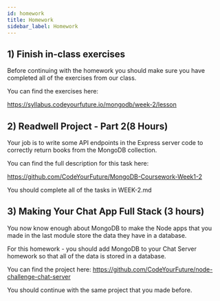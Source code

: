 ```yaml
---
id: homework
title: Homework
sidebar_label: Homework
---
```


## 1) Finish in-class exercises

Before continuing with the homework you should make sure you have completed all of the exercises from our class.

You can find the exercises here:

https://syllabus.codeyourfuture.io/mongodb/week-2/lesson

## 2) Readwell Project - Part 2(8 Hours)

Your job is to write some API endpoints in the Express server code to correctly return books from the MongoDB collection.

You can find the full description for this task here:

https://github.com/CodeYourFuture/MongoDB-Coursework-Week1-2

You should complete all of the tasks in WEEK-2.md

## 3) Making Your Chat App Full Stack (3 hours)

You now know enough about MongoDB to make the Node apps that you made in the last module store the data they have in a database.

For this homework - you should add MongoDB to your Chat Server homework so that all of the data is stored in a database.

You can find the project here:
https://github.com/CodeYourFuture/node-challenge-chat-server

You should continue with the same project that you made before.
